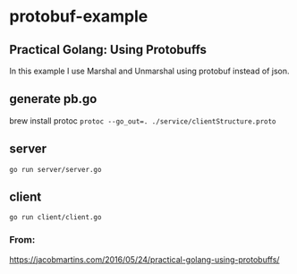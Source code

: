 
# protobuf-example

## Practical Golang: Using Protobuffs

In this example I use Marshal and Unmarshal using protobuf instead of json.

## generate pb.go 
brew install protoc
`protoc --go_out=. ./service/clientStructure.proto`

## server

`go run server/server.go`

## client

`go run client/client.go`

### From:
https://jacobmartins.com/2016/05/24/practical-golang-using-protobuffs/




